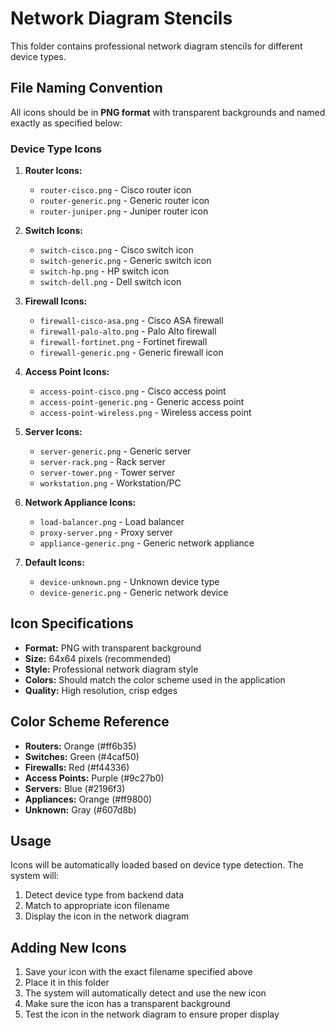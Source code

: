 # Network Diagram Stencils

This folder contains professional network diagram stencils for different device types.

## File Naming Convention

All icons should be in **PNG format** with transparent backgrounds and named exactly as specified below:

### Device Type Icons

1. **Router Icons:**
   - `router-cisco.png` - Cisco router icon
   - `router-generic.png` - Generic router icon
   - `router-juniper.png` - Juniper router icon

2. **Switch Icons:**
   - `switch-cisco.png` - Cisco switch icon
   - `switch-generic.png` - Generic switch icon
   - `switch-hp.png` - HP switch icon
   - `switch-dell.png` - Dell switch icon

3. **Firewall Icons:**
   - `firewall-cisco-asa.png` - Cisco ASA firewall
   - `firewall-palo-alto.png` - Palo Alto firewall
   - `firewall-fortinet.png` - Fortinet firewall
   - `firewall-generic.png` - Generic firewall icon

4. **Access Point Icons:**
   - `access-point-cisco.png` - Cisco access point
   - `access-point-generic.png` - Generic access point
   - `access-point-wireless.png` - Wireless access point

5. **Server Icons:**
   - `server-generic.png` - Generic server
   - `server-rack.png` - Rack server
   - `server-tower.png` - Tower server
   - `workstation.png` - Workstation/PC

6. **Network Appliance Icons:**
   - `load-balancer.png` - Load balancer
   - `proxy-server.png` - Proxy server
   - `appliance-generic.png` - Generic network appliance

7. **Default Icons:**
   - `device-unknown.png` - Unknown device type
   - `device-generic.png` - Generic network device

## Icon Specifications

- **Format:** PNG with transparent background
- **Size:** 64x64 pixels (recommended)
- **Style:** Professional network diagram style
- **Colors:** Should match the color scheme used in the application
- **Quality:** High resolution, crisp edges

## Color Scheme Reference

- **Routers:** Orange (#ff6b35)
- **Switches:** Green (#4caf50)
- **Firewalls:** Red (#f44336)
- **Access Points:** Purple (#9c27b0)
- **Servers:** Blue (#2196f3)
- **Appliances:** Orange (#ff9800)
- **Unknown:** Gray (#607d8b)

## Usage

Icons will be automatically loaded based on device type detection. The system will:
1. Detect device type from backend data
2. Match to appropriate icon filename
3. Display the icon in the network diagram

## Adding New Icons

1. Save your icon with the exact filename specified above
2. Place it in this folder
3. The system will automatically detect and use the new icon
4. Make sure the icon has a transparent background
5. Test the icon in the network diagram to ensure proper display 